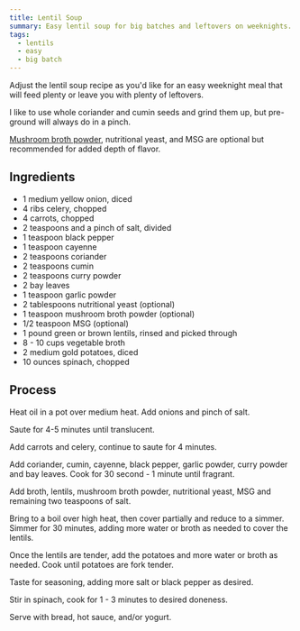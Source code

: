 ```yaml
---
title: Lentil Soup
summary: Easy lentil soup for big batches and leftovers on weeknights.
tags:
  - lentils
  - easy
  - big batch
---
```



Adjust the lentil soup recipe as you'd like for an easy weeknight meal that will feed plenty or leave you with plenty of leftovers.

I like to use whole coriander and cumin seeds and grind them up, but pre-ground will always do in a pinch.

[Mushroom broth powder](https://www.amazon.com/Totole-Granulated-Mushroom-Bouillon-Pack/dp/B007IA2D78), nutritional yeast, and MSG are optional but recommended for added depth of flavor.

## Ingredients

   - 1 medium yellow onion, diced
   - 4 ribs celery, chopped
   - 4 carrots, chopped
   - 2 teaspoons and a pinch of salt, divided
   - 1 teaspoon black pepper
   - 1 teaspoon cayenne
   - 2 teaspoons coriander
   - 2 teaspoons cumin
   - 2 teaspoons curry powder
   - 2 bay leaves
   - 1 teaspoon garlic powder
   - 2 tablespoons nutritional yeast (optional)
   - 1 teaspoon mushroom broth powder (optional)
   - 1/2 teaspoon MSG (optional)
   - 1 pound green or brown lentils, rinsed and picked through
   - 8 - 10 cups vegetable broth
   - 2 medium gold potatoes, diced
   - 10 ounces spinach, chopped

## Process

Heat oil in a pot over medium heat. Add onions and pinch of salt.

Saute for 4-5 minutes until translucent.

Add carrots and celery, continue to saute for 4 minutes.

Add coriander, cumin, cayenne, black pepper, garlic powder, curry powder and bay leaves. Cook for 30 second - 1 minute until fragrant.

Add broth, lentils, mushroom broth powder, nutritional yeast, MSG and remaining two teaspoons of salt.

Bring to a boil over high heat, then cover partially and reduce to a simmer. Simmer for 30 minutes, adding more water or broth as needed to cover the lentils.

Once the lentils are tender, add the potatoes and more water or broth as needed. Cook until potatoes are fork tender.

Taste for seasoning, adding more salt or black pepper as desired.

Stir in spinach, cook for 1 - 3 minutes to desired doneness.

Serve with bread, hot sauce, and/or yogurt.
















